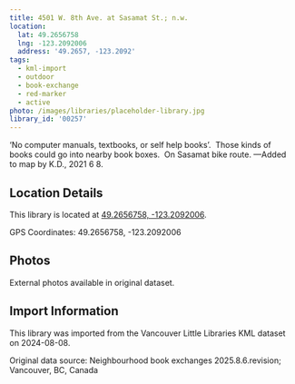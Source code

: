 ```yaml
---
title: 4501 W. 8th Ave. at Sasamat St.; n.w.
location:
  lat: 49.2656758
  lng: -123.2092006
  address: '49.2657, -123.2092'
tags:
  - kml-import
  - outdoor
  - book-exchange
  - red-marker
  - active
photo: /images/libraries/placeholder-library.jpg
library_id: '00257'
---
```

‘No computer manuals, textbooks, or self help books’.  Those kinds of books could go into nearby book boxes.  On Sasamat bike route.
—Added to map by K.D., 2021 6 8.

## Location Details

This library is located at [49.2656758, -123.2092006](https://www.google.com/maps?q=49.2656758,-123.2092006).

GPS Coordinates: 49.2656758, -123.2092006

## Photos

External photos available in original dataset.

## Import Information

This library was imported from the Vancouver Little Libraries KML dataset on 2024-08-08.

Original data source: Neighbourhood book exchanges 2025.8.6.revision; Vancouver, BC, Canada
